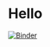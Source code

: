 # Hello
[![Binder](https://mybinder.org/badge_logo.svg)](https://mybinder.org/v2/gh/idokapel/test1/HEAD)
